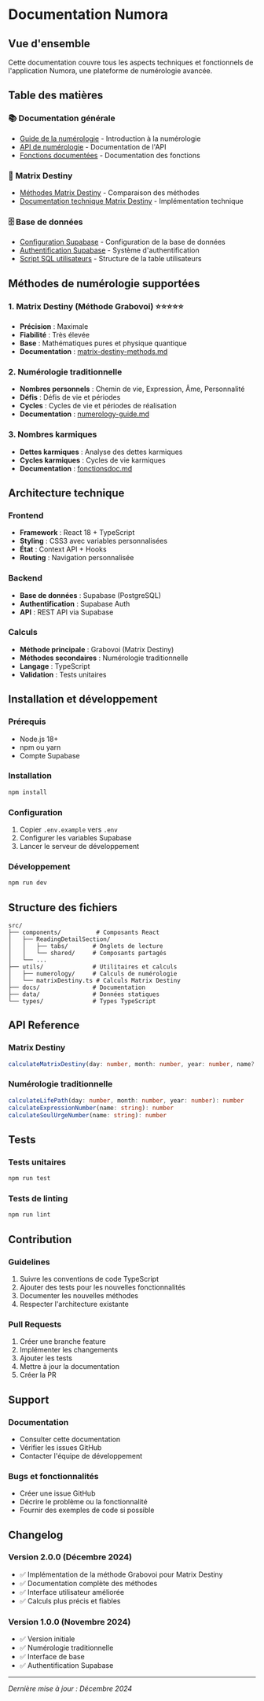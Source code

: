 # Documentation Numora

## Vue d'ensemble

Cette documentation couvre tous les aspects techniques et fonctionnels de l'application Numora, une plateforme de numérologie avancée.

## Table des matières

### 📚 Documentation générale

- [Guide de la numérologie](numerology-guide.md) - Introduction à la numérologie
- [API de numérologie](numerology-api.md) - Documentation de l'API
- [Fonctions documentées](fonctionsdoc.md) - Documentation des fonctions

### 🔮 Matrix Destiny

- [Méthodes Matrix Destiny](matrix-destiny-methods.md) - Comparaison des méthodes
- [Documentation technique Matrix Destiny](matrix-destiny-technical.md) - Implémentation technique

### 🗄️ Base de données

- [Configuration Supabase](SUPABASE_SETUP.md) - Configuration de la base de données
- [Authentification Supabase](supabase-auth.md) - Système d'authentification
- [Script SQL utilisateurs](supabase_users_table.sql) - Structure de la table utilisateurs

## Méthodes de numérologie supportées

### 1. Matrix Destiny (Méthode Grabovoi) ⭐⭐⭐⭐⭐

- **Précision** : Maximale
- **Fiabilité** : Très élevée
- **Base** : Mathématiques pures et physique quantique
- **Documentation** : [matrix-destiny-methods.md](matrix-destiny-methods.md)

### 2. Numérologie traditionnelle

- **Nombres personnels** : Chemin de vie, Expression, Âme, Personnalité
- **Défis** : Défis de vie et périodes
- **Cycles** : Cycles de vie et périodes de réalisation
- **Documentation** : [numerology-guide.md](numerology-guide.md)

### 3. Nombres karmiques

- **Dettes karmiques** : Analyse des dettes karmiques
- **Cycles karmiques** : Cycles de vie karmiques
- **Documentation** : [fonctionsdoc.md](fonctionsdoc.md)

## Architecture technique

### Frontend

- **Framework** : React 18 + TypeScript
- **Styling** : CSS3 avec variables personnalisées
- **État** : Context API + Hooks
- **Routing** : Navigation personnalisée

### Backend

- **Base de données** : Supabase (PostgreSQL)
- **Authentification** : Supabase Auth
- **API** : REST API via Supabase

### Calculs

- **Méthode principale** : Grabovoi (Matrix Destiny)
- **Méthodes secondaires** : Numérologie traditionnelle
- **Langage** : TypeScript
- **Validation** : Tests unitaires

## Installation et développement

### Prérequis

- Node.js 18+
- npm ou yarn
- Compte Supabase

### Installation

```bash
npm install
```

### Configuration

1. Copier `.env.example` vers `.env`
2. Configurer les variables Supabase
3. Lancer le serveur de développement

### Développement

```bash
npm run dev
```

## Structure des fichiers

```
src/
├── components/          # Composants React
│   ├── ReadingDetailSection/
│   │   ├── tabs/       # Onglets de lecture
│   │   └── shared/     # Composants partagés
│   └── ...
├── utils/              # Utilitaires et calculs
│   ├── numerology/     # Calculs de numérologie
│   └── matrixDestiny.ts # Calculs Matrix Destiny
├── docs/               # Documentation
├── data/               # Données statiques
└── types/              # Types TypeScript
```

## API Reference

### Matrix Destiny

```typescript
calculateMatrixDestiny(day: number, month: number, year: number, name?: string): MatrixDestiny
```

### Numérologie traditionnelle

```typescript
calculateLifePath(day: number, month: number, year: number): number
calculateExpressionNumber(name: string): number
calculateSoulUrgeNumber(name: string): number
```

## Tests

### Tests unitaires

```bash
npm run test
```

### Tests de linting

```bash
npm run lint
```

## Contribution

### Guidelines

1. Suivre les conventions de code TypeScript
2. Ajouter des tests pour les nouvelles fonctionnalités
3. Documenter les nouvelles méthodes
4. Respecter l'architecture existante

### Pull Requests

1. Créer une branche feature
2. Implémenter les changements
3. Ajouter les tests
4. Mettre à jour la documentation
5. Créer la PR

## Support

### Documentation

- Consulter cette documentation
- Vérifier les issues GitHub
- Contacter l'équipe de développement

### Bugs et fonctionnalités

- Créer une issue GitHub
- Décrire le problème ou la fonctionnalité
- Fournir des exemples de code si possible

## Changelog

### Version 2.0.0 (Décembre 2024)

- ✅ Implémentation de la méthode Grabovoi pour Matrix Destiny
- ✅ Documentation complète des méthodes
- ✅ Interface utilisateur améliorée
- ✅ Calculs plus précis et fiables

### Version 1.0.0 (Novembre 2024)

- ✅ Version initiale
- ✅ Numérologie traditionnelle
- ✅ Interface de base
- ✅ Authentification Supabase

---

_Dernière mise à jour : Décembre 2024_
